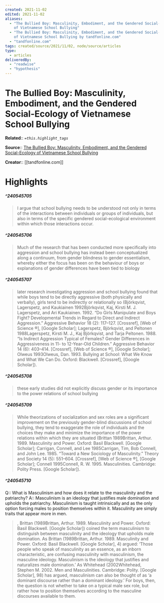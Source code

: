 ```yaml
---
created: 2021-11-02
edited: 2021-11-02
aliases:
  - "The Bullied Boy: Masculinity, Embodiment, and the Gendered Social-Ecology
    of Vietnamese School Bullying"
  - "The Bullied Boy: Masculinity, Embodiment, and the Gendered Social-Ecology
    of Vietnamese School Bullying by tandfonline.com"
  - "tandfonline.com"
tags: created/source/2021/11/02, node/source/articles
type:
  - articles
deliveredBy:
  - "readwise"
  - "hypothesis"
---
```

# The Bullied Boy: Masculinity, Embodiment, and the Gendered Social-Ecology of Vietnamese School Bullying

**Related**:: 
*`=this.highlight_tags`*

**Source**:: [The Bullied Boy: Masculinity, Embodiment, and the Gendered Social-Ecology of Vietnamese School Bullying](https://www.tandfonline.com/doi/full/10.1080/09540253.2018.1458076)

**Creator**:: [[tandfonline.com]]

# Highlights
##### ^240545705
  
> I argue that school bullying needs to be understood not only in terms of the interactions between individuals or groups of individuals, but also in terms of the specific gendered social-ecological environment within which those interactions occur. 

##### ^240545706
  
> Much of the research that has been conducted more specifically into aggression and school bullying has instead been conceptualized along a continuum, from gender blindness to gender essentialism, whereby either the focus has been on the behaviour of boys or explanations of gender differences have been tied to biology 

##### ^240545707
  
> later research investigating aggression and school bullying found that while boys tend to be directly aggressive (both physically and verbally), girls tend to be indirectly or relationally so (Björkqvist, Lagerspetz, and Kaukiainen 1992Björkqvist, Kaj, Kirsti M. J. Lagerspetz, and Ari Kaukiainen. 1992. “Do Girls Manipulate and Boys Fight? Developmental Trends in Regard to Direct and Indirect Aggression.” Aggressive Behavior 18 (2): 117–127. [Crossref], [Web of Science ®], [Google Scholar]; Lagerspetz, Björkqvist, and Peltonen 1988Lagerspetz, Kirsti M. J., Kaj Björkqvist, and Tarja Peltonen. 1988. “Is Indirect Aggression Typical of Females? Gender Differences in Aggressiveness in 11- to 12-Year-Old Children.” Aggressive Behavior 14 (6): 403–414. [Crossref], [Web of Science ®], [Google Scholar]; Olweus 1993Olweus, Dan. 1993. Bullying at School: What We Know and What We Can Do. Oxford: Blackwell. [Crossref], [Google Scholar]). 

##### ^240545708
  
> these early studies did not explicitly discuss gender or its importance to the power relations of school bullying 

##### ^240545709
  
> While theorizations of socialization and sex roles are a significant improvement on the previously gender-blind discussions of school bullying, they tend to exaggerate the role of individuals and the choices they make and minimize the importance of the power relations within which they are situated (Brittan 1989Brittan, Arthur. 1989. Masculinity and Power. Oxford: Basil Blackwell. [Google Scholar]; Carrigan, Connell, and Lee 1985Carrigan, Tim, Bob Connell, and John Lee. 1985. “Toward a New Sociology of Masculinity.” Theory and Society 14 (5): 551–604. [Crossref], [Web of Science ®], [Google Scholar]; Connell 1995Connell, R. W. 1995. Masculinities. Cambridge: Polity Press. [Google Scholar]). 

##### ^240545710
Q:: What is Masculinism and how does it relate to the masculinity and the patriarchy? 
A::
Masculinism is an ideology that justifies male domination and upholds the patriarchy. Masculinism is taught intrinsically and as the only option forcing males to position themselves within it. Masculinity are simply traits that appear more in men.  
> , Brittan (1989Brittan, Arthur. 1989. Masculinity and Power. Oxford: Basil Blackwell. [Google Scholar]) coined the term masculinism to distinguish between masculinity and the ideology that upholds male domination. As Brittan (1989Brittan, Arthur. 1989. Masculinity and Power. Oxford: Basil Blackwell. [Google Scholar], 4) argued: ‘Those people who speak of masculinity as an essence, as an inborn characteristic, are confusing masculinity with masculinism, the masculine ideology. Masculinism is the ideology that justifies and naturalizes male domination.’ As Whitehead (2002Whitehead, Stephen M. 2002. Men and Masculinities. Cambridge: Polity. [Google Scholar], 98) has argued, masculinism can also be thought of as ‘a dominant discourse rather than a dominant ideology.’ For boys, then, the question is not whether to take on a typical male sex role, but rather how to position themselves according to the masculine discourses available to them. 

